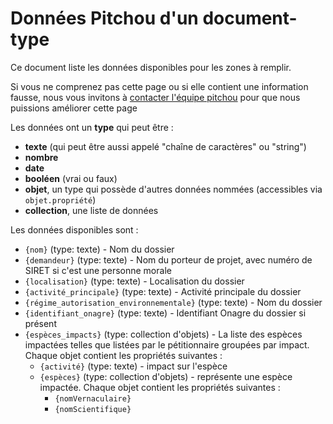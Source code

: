 # Données Pitchou d'un document-type

Ce document liste les données disponibles pour les zones à remplir.

Si vous ne comprenez pas cette page ou si elle contient une information fausse, nous vous invitons à <a href="mailto:pitchou@beta.gouv.fr">contacter l'équipe pitchou</a> pour que nous puissions améliorer cette page

Les données ont un **type** qui peut être :
- **texte** (qui peut être aussi appelé "chaîne de caractères" ou "string")
- **nombre** 
- **date**
- **booléen** (vrai ou faux)
- **objet**, un type qui possède d'autres données nommées (accessibles via <code>objet.propriété</code>)
- **collection**, une liste de données

Les données disponibles sont :
- <code>{nom}</code> (type: texte) - Nom du dossier
- <code>{demandeur}</code> (type: texte) - Nom du porteur de projet, avec numéro de SIRET si c'est une personne morale
- <code>{localisation}</code> (type: texte) - Localisation du dossier
- <code>{activité_principale}</code> (type: texte) - Activité principale du dossier
- <code>{régime_autorisation_environnementale}</code> (type: texte) - Nom du dossier
- <code>{identifiant_onagre}</code> (type: texte) - Identifiant Onagre du dossier si présent
- <code>{espèces_impacts}</code> (type: collection d'objets) - La liste des espèces impactées telles que listées par le pétitionnaire groupées par impact. Chaque objet contient les propriétés suivantes :
    - <code>{activité}</code> (type: texte) - impact sur l'espèce
    - <code>{espèces}</code> (type: collection d'objets) - représente une espèce impactée. Chaque objet contient les propriétés suivantes : 
        - <code>{nomVernaculaire}</code>
        - <code>{nomScientifique}</code>





